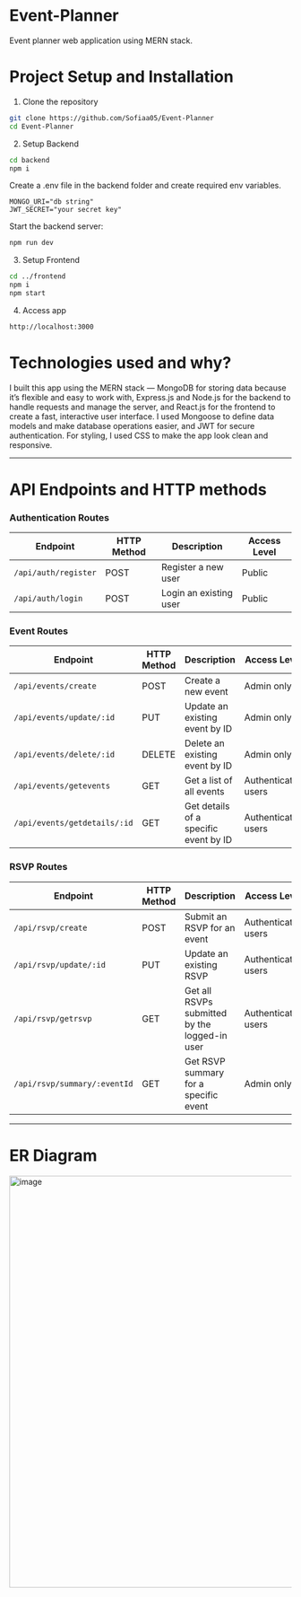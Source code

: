 # Event-Planner
Event planner web application using MERN stack.

# Project Setup and Installation
1. Clone the repository
```bash
git clone https://github.com/Sofiaa05/Event-Planner
cd Event-Planner
```
2. Setup Backend
```bash
cd backend
npm i
```
Create a .env file in the backend folder and create required env variables.
```
MONGO_URI="db string"
JWT_SECRET="your secret key"
```

Start the backend server:
```bash
npm run dev
```

3. Setup Frontend
```bash
cd ../frontend
npm i
npm start
```
4. Access app
```bash
http://localhost:3000
```

# Technologies used and why?
I built this app using the MERN stack — MongoDB for storing data because it’s flexible and easy to work with, Express.js and Node.js for the backend to handle requests and manage the server, and React.js for the frontend to create a fast, interactive user interface. I used Mongoose to define data models and make database operations easier, and JWT for secure authentication. For styling, I used CSS to make the app look clean and responsive.

---

# API Endpoints and HTTP methods

### **Authentication Routes**

| Endpoint             | HTTP Method | Description            | Access Level |
| -------------------- | ----------- | ---------------------- | ------------ |
| `/api/auth/register` | POST        | Register a new user    | Public       |
| `/api/auth/login`    | POST        | Login an existing user | Public       |

### **Event Routes**

| Endpoint                     | HTTP Method | Description                           | Access Level        |
| ---------------------------- | ----------- | ------------------------------------- | ------------------- |
| `/api/events/create`         | POST        | Create a new event                    | Admin only          |
| `/api/events/update/:id`     | PUT         | Update an existing event by ID        | Admin only          |
| `/api/events/delete/:id`     | DELETE      | Delete an existing event by ID        | Admin only          |
| `/api/events/getevents`      | GET         | Get a list of all events              | Authenticated users |
| `/api/events/getdetails/:id` | GET         | Get details of a specific event by ID | Authenticated users |

### **RSVP Routes**

| Endpoint                     | HTTP Method | Description                                   | Access Level        |
| ---------------------------- | ----------- | --------------------------------------------- | ------------------- |
| `/api/rsvp/create`           | POST        | Submit an RSVP for an event                   | Authenticated users |
| `/api/rsvp/update/:id`       | PUT         | Update an existing RSVP                       | Authenticated users |
| `/api/rsvp/getrsvp`          | GET         | Get all RSVPs submitted by the logged-in user | Authenticated users |
| `/api/rsvp/summary/:eventId` | GET         | Get RSVP summary for a specific event         | Admin only          |

---



# ER Diagram
<img width="845" height="734" alt="image" src="https://github.com/user-attachments/assets/2e76d2c5-9ad4-48b9-a734-827081dc9bcf" />

